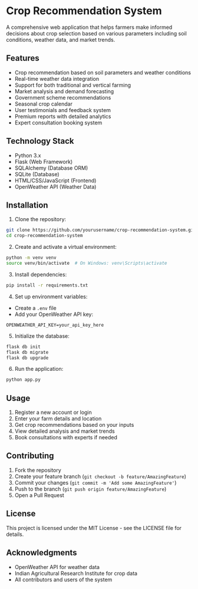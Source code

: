 # Crop Recommendation System

A comprehensive web application that helps farmers make informed decisions about crop selection based on various parameters including soil conditions, weather data, and market trends.

## Features

- Crop recommendation based on soil parameters and weather conditions
- Real-time weather data integration
- Support for both traditional and vertical farming
- Market analysis and demand forecasting
- Government scheme recommendations
- Seasonal crop calendar
- User testimonials and feedback system
- Premium reports with detailed analytics
- Expert consultation booking system

## Technology Stack

- Python 3.x
- Flask (Web Framework)
- SQLAlchemy (Database ORM)
- SQLite (Database)
- HTML/CSS/JavaScript (Frontend)
- OpenWeather API (Weather Data)

## Installation

1. Clone the repository:
```bash
git clone https://github.com/yourusername/crop-recommendation-system.git
cd crop-recommendation-system
```

2. Create and activate a virtual environment:
```bash
python -m venv venv
source venv/bin/activate  # On Windows: venv\Scripts\activate
```

3. Install dependencies:
```bash
pip install -r requirements.txt
```

4. Set up environment variables:
- Create a `.env` file
- Add your OpenWeather API key:
```
OPENWEATHER_API_KEY=your_api_key_here
```

5. Initialize the database:
```bash
flask db init
flask db migrate
flask db upgrade
```

6. Run the application:
```bash
python app.py
```

## Usage

1. Register a new account or login
2. Enter your farm details and location
3. Get crop recommendations based on your inputs
4. View detailed analysis and market trends
5. Book consultations with experts if needed

## Contributing

1. Fork the repository
2. Create your feature branch (`git checkout -b feature/AmazingFeature`)
3. Commit your changes (`git commit -m 'Add some AmazingFeature'`)
4. Push to the branch (`git push origin feature/AmazingFeature`)
5. Open a Pull Request

## License

This project is licensed under the MIT License - see the LICENSE file for details.

## Acknowledgments

- OpenWeather API for weather data
- Indian Agricultural Research Institute for crop data
- All contributors and users of the system 